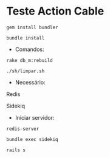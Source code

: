 # Teste Action Cable

`gem install bundler`

`bundle install`

* Comandos:

`rake db_m:rebuild`

`./sh/limpar.sh`

* Necessário:

Redis

Sidekiq


* Iniciar servidor:

`redis-server`

`bundle exec sidekiq`

`rails s`

